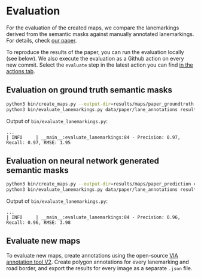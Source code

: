 # Evaluation

For the evaluation of the created maps, we compare the lanemarkings derived from the semantic masks against manually annotated lanemarkings.
For details, check [our paper](TODO).

To reproduce the results of the paper, you can run the evaluation locally (see below).
We also execute the evaluation as a Github action on every new commit. 
Select the `evaluate` step in the latest action you can find [in the actions tab](https://github.com/RobertKrajewski/DeepAerialMapper/actions).

## Evaluation on ground truth semantic masks

```bash
python3 bin/create_maps.py --output-dir=results/maps/paper_groundtruth configs/paper_groundtruth.yaml 
python3 bin/evaluate_lanemarkings.py data/paper/lane_annotations results/maps/paper_groundtruth
```
Output of `bin/evaluate_lanemarkings.py`:
```
...
| INFO     | __main__:evaluate_lanemarkings:84 - Precision: 0.97, Recall: 0.97, RMSE: 1.95
```
## Evaluation on neural network generated semantic masks
```bash
python3 bin/create_maps.py --output-dir=results/maps/paper_prediction configs/paper_prediction.yaml
python3 bin/evaluate_lanemarkings.py data/paper/lane_annotations results/maps/paper_prediction
```
Output of `bin/evaluate_lanemarkings.py`:
```
...
| INFO     | __main__:evaluate_lanemarkings:84 - Precision: 0.96, Recall: 0.96, RMSE: 3.98
```

## Evaluate new maps

To evaluate new maps, create annotations using the open-source [VIA annotation tool V2](https://www.robots.ox.ac.uk/~vgg/software/via/via.html).
Create polygon annotations for every lanemarking and road border, and export the results for every image as a separate `.json` file.